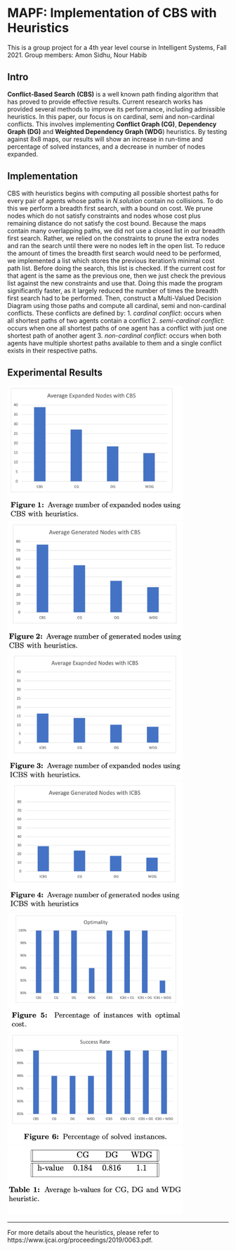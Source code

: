 
<h1>MAPF: Implementation of CBS with Heuristics</h1>

This is a group project for a 4th year level course in Intelligent Systems, Fall 2021.
Group members: Amon Sidhu, Nour Habib

<h2>Intro</h2>

**Conflict-Based Search** **(CBS)** is a well known path finding algorithm that has proved to provide effective results. Current research works has provided several methods to improve its performance, including admissible heuristics. In this paper, our focus is on cardinal, semi and non-cardinal conflicts. This involves implementing **Conflict Graph (CG)**, **Dependency Graph (DG)** and **Weighted Dependency Graph (WDG**) heuristics. By testing against 8x8 maps, our results will show an increase in run-time and percentage of solved instances, and a decrease in number of nodes expanded.

<h2>Implementation</h2>
CBS with heuristics begins with computing all possible shortest paths for every pair of agents whose paths in <em>N.solution</em> contain no collisions. To do this we perform a breadth first search, with a bound on cost. We prune nodes which do not satisfy constraints and nodes whose cost plus remaining distance do not satisfy the cost bound. Because the maps contain many overlapping paths, we did not use a closed list in our breadth first search. Rather, we relied on the constraints to prune the extra nodes and ran the search until there were no nodes left in the open list.
To reduce the amount of times the breadth first search would need to be performed, we implemented a list which stores the previous iteration’s minimal cost path list. Before doing the search, this list is checked. If the current cost for that agent is the same as the previous one, then we just check the previous list against the new constraints and use that. Doing this made the program significantly faster, as it largely reduced the number of times the breadth first search had to be performed.
Then, construct a Multi-Valued Decision Diagram using those paths and compute all cardinal, semi and non-cardinal conflicts. These conflicts are defined by:
1. <em>cardinal conflict</em>: occurs when all shortest paths of two agents contain a conflict
2. <em>semi-cardinal conflict</em>: occurs when one all shortest paths of one agent has a conflict with just one shortest path of another agent
3. <em>non-cardinal conflict</em>: occurs when both agents have multiple shortest paths available to them and a single conflict exists in their respective paths.

<h2>Experimental Results</h2>

<p float="left">
<img src="https://github.com/nour-habib/mapf-cbs-heuristics-public/blob/main/fig1.png" width="400">
<img src="https://github.com/nour-habib/mapf-cbs-heuristics-public/blob/main/fig2.png" width="400">
<img src="https://github.com/nour-habib/mapf-cbs-heuristics-public/blob/main/fig3.png" width="400">
<img src="https://github.com/nour-habib/mapf-cbs-heuristics-public/blob/main/fig4.png" width="400">
<img src="https://github.com/nour-habib/mapf-cbs-heuristics-public/blob/main/fig5.png" width="400">
<img src="https://github.com/nour-habib/mapf-cbs-heuristics-public/blob/main/fig6.png" width="400">
<img src="https://github.com/nour-habib/mapf-cbs-heuristics-public/blob/main/average-hvalue.png" width="400">
</p>

<hr>
For more details about the heuristics, please refer to https://www.ijcai.org/proceedings/2019/0063.pdf.
